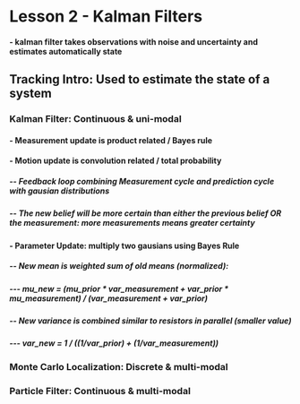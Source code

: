 # Lesson 2 - Kalman Filters
#### - kalman filter takes observations with noise and uncertainty and estimates automatically state

## Tracking Intro: Used to estimate the state of a system
### Kalman Filter: Continuous & uni-modal

#### - Measurement update is product related / Bayes rule
#### - Motion update is convolution related / total probability
##### -- Feedback loop combining Measurement cycle and prediction cycle with gausian distributions
##### -- The new belief will be more certain than either the previous belief OR the measurement: more measurements means greater certainty
#### - Parameter Update: multiply two gausians using Bayes Rule
##### -- New mean is weighted sum of old means (normalized): 
##### --- mu_new = (mu_prior * var_measurement + var_prior * mu_measurement) / (var_measurement + var_prior)
##### -- New variance is combined similar to resistors in parallel (smaller value)
##### --- var_new = 1 / ((1/var_prior) + (1/var_measurement))

####
### Monte Carlo Localization: Discrete & multi-modal

####
### Particle Filter: Continuous & multi-modal 

